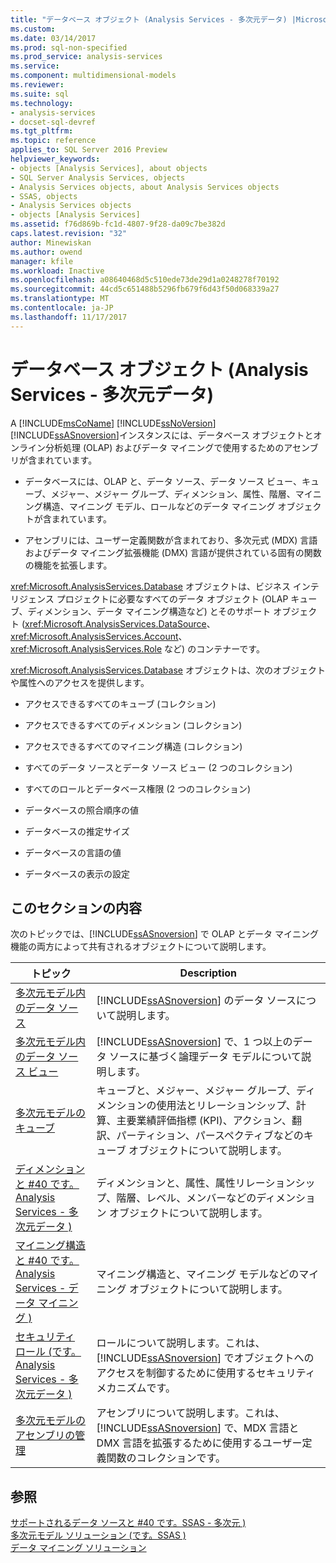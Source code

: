 ```yaml
---
title: "データベース オブジェクト (Analysis Services - 多次元データ) |Microsoft ドキュメント"
ms.custom: 
ms.date: 03/14/2017
ms.prod: sql-non-specified
ms.prod_service: analysis-services
ms.service: 
ms.component: multidimensional-models
ms.reviewer: 
ms.suite: sql
ms.technology:
- analysis-services
- docset-sql-devref
ms.tgt_pltfrm: 
ms.topic: reference
applies_to: SQL Server 2016 Preview
helpviewer_keywords:
- objects [Analysis Services], about objects
- SQL Server Analysis Services, objects
- Analysis Services objects, about Analysis Services objects
- SSAS, objects
- Analysis Services objects
- objects [Analysis Services]
ms.assetid: f76d869b-fc1d-4807-9f28-da09c7be382d
caps.latest.revision: "32"
author: Minewiskan
ms.author: owend
manager: kfile
ms.workload: Inactive
ms.openlocfilehash: a08640468d5c510ede73de29d1a0248278f70192
ms.sourcegitcommit: 44cd5c651488b5296fb679f6d43f50d068339a27
ms.translationtype: MT
ms.contentlocale: ja-JP
ms.lasthandoff: 11/17/2017
---
```

# <a name="database-objects-analysis-services---multidimensional-data"></a>データベース オブジェクト (Analysis Services - 多次元データ)
  A [!INCLUDE[msCoName](../../../includes/msconame-md.md)] [!INCLUDE[ssNoVersion](../../../includes/ssnoversion-md.md)] [!INCLUDE[ssASnoversion](../../../includes/ssasnoversion-md.md)]インスタンスには、データベース オブジェクトとオンライン分析処理 (OLAP) およびデータ マイニングで使用するためのアセンブリが含まれています。  
  
-   データベースには、OLAP と、データ ソース、データ ソース ビュー、キューブ、メジャー、メジャー グループ、ディメンション、属性、階層、マイニング構造、マイニング モデル、ロールなどのデータ マイニング オブジェクトが含まれています。  
  
-   アセンブリには、ユーザー定義関数が含まれており、多次元式 (MDX) 言語およびデータ マイニング拡張機能 (DMX) 言語が提供されている固有の関数の機能を拡張します。  
  
 <xref:Microsoft.AnalysisServices.Database> オブジェクトは、ビジネス インテリジェンス プロジェクトに必要なすべてのデータ オブジェクト (OLAP キューブ、ディメンション、データ マイニング構造など) とそのサポート オブジェクト (<xref:Microsoft.AnalysisServices.DataSource>、<xref:Microsoft.AnalysisServices.Account>、<xref:Microsoft.AnalysisServices.Role> など) のコンテナーです。  
  
 <xref:Microsoft.AnalysisServices.Database> オブジェクトは、次のオブジェクトや属性へのアクセスを提供します。  
  
-   アクセスできるすべてのキューブ (コレクション)  
  
-   アクセスできるすべてのディメンション (コレクション)  
  
-   アクセスできるすべてのマイニング構造 (コレクション)  
  
-   すべてのデータ ソースとデータ ソース ビュー (2 つのコレクション)  
  
-   すべてのロールとデータベース権限 (2 つのコレクション)  
  
-   データベースの照合順序の値  
  
-   データベースの推定サイズ  
  
-   データベースの言語の値  
  
-   データベースの表示の設定  
  
## <a name="in-this-section"></a>このセクションの内容  
 次のトピックでは、[!INCLUDE[ssASnoversion](../../../includes/ssasnoversion-md.md)] で OLAP とデータ マイニング機能の両方によって共有されるオブジェクトについて説明します。  
  
|トピック|Description|  
|-----------|-----------------|  
|[多次元モデル内のデータ ソース](../../../analysis-services/multidimensional-models/data-sources-in-multidimensional-models.md)|[!INCLUDE[ssASnoversion](../../../includes/ssasnoversion-md.md)] のデータ ソースについて説明します。|  
|[多次元モデル内のデータ ソース ビュー](../../../analysis-services/multidimensional-models/data-source-views-in-multidimensional-models.md)|[!INCLUDE[ssASnoversion](../../../includes/ssasnoversion-md.md)] で、1 つ以上のデータ ソースに基づく論理データ モデルについて説明します。|  
|[多次元モデルのキューブ](../../../analysis-services/multidimensional-models/cubes-in-multidimensional-models.md)|キューブと、メジャー、メジャー グループ、ディメンションの使用法とリレーションシップ、計算、主要業績評価指標 (KPI)、アクション、翻訳、パーティション、パースペクティブなどのキューブ オブジェクトについて説明します。|  
|[ディメンションと #40 です。Analysis Services - 多次元データ &#41;](../../../analysis-services/multidimensional-models-olap-logical-dimension-objects/dimensions-analysis-services-multidimensional-data.md)|ディメンションと、属性、属性リレーションシップ、階層、レベル、メンバーなどのディメンション オブジェクトについて説明します。|  
|[マイニング構造と #40 です。Analysis Services - データ マイニング &#41;](../../../analysis-services/data-mining/mining-structures-analysis-services-data-mining.md)|マイニング構造と、マイニング モデルなどのマイニング オブジェクトについて説明します。|  
|[セキュリティ ロール &#40;です。Analysis Services - 多次元データ &#41;](../../../analysis-services/multidimensional-models/olap-logical/security-roles-analysis-services-multidimensional-data.md)|ロールについて説明します。これは、[!INCLUDE[ssASnoversion](../../../includes/ssasnoversion-md.md)] でオブジェクトへのアクセスを制御するために使用するセキュリティ メカニズムです。|  
|[多次元モデルのアセンブリの管理](../../../analysis-services/multidimensional-models/multidimensional-model-assemblies-management.md)|アセンブリについて説明します。これは、[!INCLUDE[ssASnoversion](../../../includes/ssasnoversion-md.md)] で、MDX 言語と DMX 言語を拡張するために使用するユーザー定義関数のコレクションです。|  
  
## <a name="see-also"></a>参照  
 [サポートされるデータ ソースと #40 です。SSAS - 多次元 &#41;](../../../analysis-services/multidimensional-models/supported-data-sources-ssas-multidimensional.md)   
 [多次元モデル ソリューション &#40;です。SSAS &#41;](../../../analysis-services/multidimensional-models/multidimensional-model-solutions-ssas.md)   
 [データ マイニング ソリューション](../../../analysis-services/data-mining/data-mining-solutions.md)  
  
  
